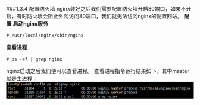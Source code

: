 ###1.3.4 配置防火墙
nginx装好之后我们需要配置防火墙开启80端口，如果不开启，有时防火墙会阻止外网访问80端口，我们就无法访问nginx的配置网站。
**配置**
**启动nginx服务**
```
# /usr/local/nginx/sbin/nginx
```
**查看进程**
```
# ps -ef | grep nginx
```
nginx启动之后我们便可以查看进程。
查看进程指令运行结果如下，其中master就是主进程：
![](/assets/QQ图片20180119165956.png)